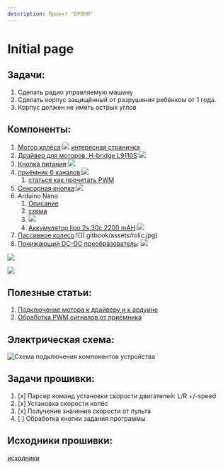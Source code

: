 ```yaml
---
description: Проект "БРОНЯ"
---
```


# Initial page

## Задачи:

1. Сделать радио управляемую машину
2. Сделать корпус защищённый от разрушения ребёнком от 1 года.
3. Корпус должен не иметь острых углов

## Компоненты:

1. [Мотор колёса](https://russian.alibaba.com/product-detail/mini-5v-dc-gear-motor-for-electric-toys-tronsun-motor-t-130-60356151712.html):![](.gitbook/assets/motor.jpg) [интересная страничка](https://3d-diy.ru/wiki/arduino-moduli/drajver-dvigatelya-l9110s/)
2. [Драйвер для моторов, H-bridge L9110S](https://www.terraelectronica.ru/product/2091066):![](.gitbook/assets/driver.jpg)  
3. [Кнопка питания](https://aliexpress.ru/item/32806585772.html?spm=a2g0s.9042311.0.0.264d33edvZchHq):![](.gitbook/assets/switch.jpg) 
4. [приёмник 6 каналов](https://fccid.io/N4ZFLYSKYIA6B/User-Manual/User-Manual-2578917):![](.gitbook/assets/receiver.jpg) 
   1. [статься как прочитать PWM](https://www.benripley.com/diy/arduino/three-ways-to-read-a-pwm-signal-with-arduino/)
5. [Сенсорная кнопка](https://aliexpress.ru/item/32798630944.html?spm=a2g0s.9042311.0.0.264d33edvZchHq):![](.gitbook/assets/switch-touch.jpg) 
6. Arduino Nano 
   1. [Описание](https://arduinomaster.ru/platy-arduino/plata-arduino-nano/)
   2. [схема](https://www.arduino.cc/en/uploads/Main/Arduino_Nano-Rev3.2-SCH.pdf)
   3. ![](.gitbook/assets/arduino-nano.jpg)  
   4.  [Аккумулятор lipo 2s 30c 2200 mAH](https://systop.ru/rc-model/26-vse-pro-lipo-akkumulyatory-zaryadka-ekspluataciya-hranenie.html):![](.gitbook/assets/lipo.jpg) 
7. [Пассивное колесо](https://aliexpress.ru/item/4000284053351.html?spm=a2g0o.productlist.0.0.261e37dbv0Flnx&algo_pvid=f7bfd35a-6827-484c-afd5-3bf700ec3b84&algo_expid=f7bfd35a-6827-484c-afd5-3bf700ec3b84-16&btsid=0b8b036315863901697093215e72bf&ws_ab_test=searchweb0_0,searchweb201602_,searchweb201603_):![](.gitbook/assets/rolic.jpg) 
8. [Понижающий DC-DC преобразователь](https://3d-diy.ru/product/ponizhayushhij-dc-dc-preobrazovatel-lm2596?gclid=CjwKCAjw7LX0BRBiEiwA__gNw2KR6lpraJ9YqIhZg96d8xAmmyZsg3aVhUp-Kdx0nNspOJkhPeGh2hoCUvMQAvD_BwE): ![](.gitbook/assets/dc-dc.jpg) 

![](.gitbook/assets/driver_states.png)

![](.gitbook/assets/anduino_nano_pinout.jpg)

## Полезные статьи:

1. [Подключение мотора к драйверу и к ардуине](https://3d-diy.ru/wiki/arduino-moduli/drajver-dvigatelya-l9110s/)
2. [Обработка PWM сигналов от приёмника](https://eax.me/pwm-ppm-decoding/)

## Электрическая схема: 

  

![&#x421;&#x445;&#x435;&#x43C;&#x430; &#x43F;&#x43E;&#x434;&#x43A;&#x43B;&#x44E;&#x447;&#x435;&#x43D;&#x438;&#x44F; &#x43A;&#x43E;&#x43C;&#x43F;&#x43E;&#x43D;&#x435;&#x43D;&#x442;&#x43E;&#x432; &#x443;&#x441;&#x442;&#x440;&#x43E;&#x439;&#x441;&#x442;&#x432;&#x430; ](.gitbook/assets/skhema.jpg)

## Задачи прошивки:

1. [x] Парсер команд установки скорости двигателей: L/R +/-speed
2. [x] Установка скорости колёс
3. [x] Получение значения скорости от пульта
4. [ ] Обработка кнопки задания программы

## Исходники прошивки:

[исходники](https://github.com/AlexLexx706/armor_firmware)

